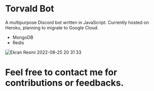 # Torvald Bot
A multipurpose Discord bot written in JavaScript. Currently hosted on Heroku, planning to migrate to Google Cloud.

* MongoDB
* Redis

![Ekran Resmi 2022-08-25 20 31 33](https://user-images.githubusercontent.com/90466553/186731603-9d3f31be-3f02-4897-bc72-7317a134eae6.png)


# Feel free to contact me for contributions or feedbacks.
